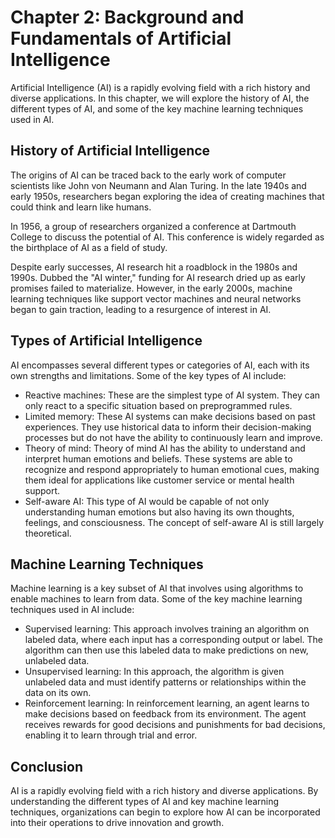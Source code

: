 Chapter 2: Background and Fundamentals of Artificial Intelligence
=================================================================

Artificial Intelligence (AI) is a rapidly evolving field with a rich history and diverse applications. In this chapter, we will explore the history of AI, the different types of AI, and some of the key machine learning techniques used in AI.

History of Artificial Intelligence
----------------------------------

The origins of AI can be traced back to the early work of computer scientists like John von Neumann and Alan Turing. In the late 1940s and early 1950s, researchers began exploring the idea of creating machines that could think and learn like humans.

In 1956, a group of researchers organized a conference at Dartmouth College to discuss the potential of AI. This conference is widely regarded as the birthplace of AI as a field of study.

Despite early successes, AI research hit a roadblock in the 1980s and 1990s. Dubbed the "AI winter," funding for AI research dried up as early promises failed to materialize. However, in the early 2000s, machine learning techniques like support vector machines and neural networks began to gain traction, leading to a resurgence of interest in AI.

Types of Artificial Intelligence
--------------------------------

AI encompasses several different types or categories of AI, each with its own strengths and limitations. Some of the key types of AI include:

* Reactive machines: These are the simplest type of AI system. They can only react to a specific situation based on preprogrammed rules.
* Limited memory: These AI systems can make decisions based on past experiences. They use historical data to inform their decision-making processes but do not have the ability to continuously learn and improve.
* Theory of mind: Theory of mind AI has the ability to understand and interpret human emotions and beliefs. These systems are able to recognize and respond appropriately to human emotional cues, making them ideal for applications like customer service or mental health support.
* Self-aware AI: This type of AI would be capable of not only understanding human emotions but also having its own thoughts, feelings, and consciousness. The concept of self-aware AI is still largely theoretical.

Machine Learning Techniques
---------------------------

Machine learning is a key subset of AI that involves using algorithms to enable machines to learn from data. Some of the key machine learning techniques used in AI include:

* Supervised learning: This approach involves training an algorithm on labeled data, where each input has a corresponding output or label. The algorithm can then use this labeled data to make predictions on new, unlabeled data.
* Unsupervised learning: In this approach, the algorithm is given unlabeled data and must identify patterns or relationships within the data on its own.
* Reinforcement learning: In reinforcement learning, an agent learns to make decisions based on feedback from its environment. The agent receives rewards for good decisions and punishments for bad decisions, enabling it to learn through trial and error.

Conclusion
----------

AI is a rapidly evolving field with a rich history and diverse applications. By understanding the different types of AI and key machine learning techniques, organizations can begin to explore how AI can be incorporated into their operations to drive innovation and growth.


